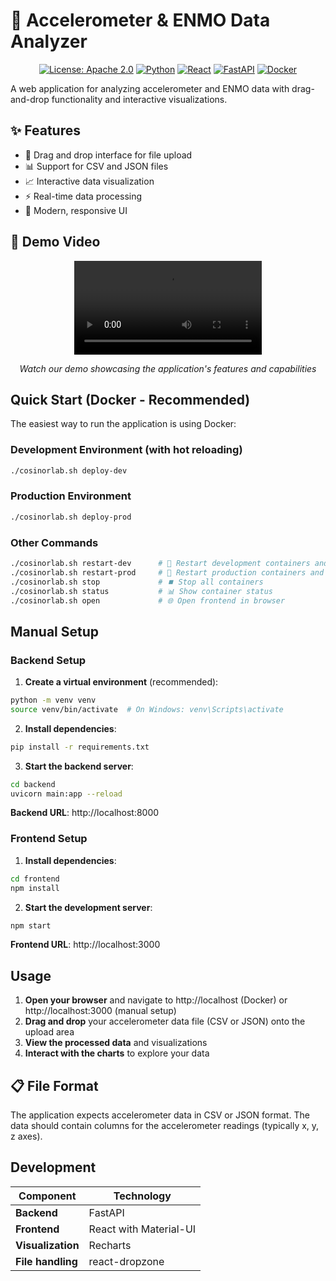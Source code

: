 # 🧬 Accelerometer & ENMO Data Analyzer

<div align="center">

[![License: Apache 2.0](https://img.shields.io/badge/License-Apache%202.0-blue.svg)](https://opensource.org/licenses/Apache-2.0)
[![Python](https://img.shields.io/badge/Python-3.8+-blue.svg)](https://www.python.org/downloads/)
[![React](https://img.shields.io/badge/React-18.0+-61dafb.svg)](https://reactjs.org/)
[![FastAPI](https://img.shields.io/badge/FastAPI-0.68+-009688.svg)](https://fastapi.tiangolo.com/)
[![Docker](https://img.shields.io/badge/Docker-Ready-2496ED.svg)](https://www.docker.com/)

</div>

A web application for analyzing accelerometer and ENMO data with drag-and-drop functionality and interactive visualizations.

## ✨ Features

- 📁 Drag and drop interface for file upload
- 📊 Support for CSV and JSON files
- 📈 Interactive data visualization
- ⚡ Real-time data processing
- 🎨 Modern, responsive UI

## 🎥 Demo Video

<div align="center">

<video src="https://github.com/user-attachments/assets/23af4e84-fdd7-416c-9bd4-4cc82258fa27" controls="controls">Your browser does not support playing this video!</video>

*Watch our demo showcasing the application's features and capabilities*

</div>

## Quick Start (Docker - Recommended)

The easiest way to run the application is using Docker:

### Development Environment (with hot reloading)
```bash
./cosinorlab.sh deploy-dev
```

### Production Environment
```bash
./cosinorlab.sh deploy-prod
```

### Other Commands
```bash
./cosinorlab.sh restart-dev      # 🔄 Restart development containers and open browser
./cosinorlab.sh restart-prod     # 🔄 Restart production containers and open browser
./cosinorlab.sh stop             # ⏹️ Stop all containers
./cosinorlab.sh status           # 📊 Show container status
./cosinorlab.sh open             # 🌐 Open frontend in browser
```

## Manual Setup

### Backend Setup

1. **Create a virtual environment** (recommended):
```bash
python -m venv venv
source venv/bin/activate  # On Windows: venv\Scripts\activate
```

2. **Install dependencies**:
```bash
pip install -r requirements.txt
```

3. **Start the backend server**:
```bash
cd backend
uvicorn main:app --reload
```

**Backend URL**: http://localhost:8000

### Frontend Setup

1. **Install dependencies**:
```bash
cd frontend
npm install
```

2. **Start the development server**:
```bash
npm start
```

**Frontend URL**: http://localhost:3000

## Usage

1. **Open your browser** and navigate to http://localhost (Docker) or http://localhost:3000 (manual setup)
2. **Drag and drop** your accelerometer data file (CSV or JSON) onto the upload area
3. **View the processed data** and visualizations
4. **Interact with the charts** to explore your data

## 📋 File Format

The application expects accelerometer data in CSV or JSON format. The data should contain columns for the accelerometer readings (typically x, y, z axes).

## Development

| Component | Technology |
|-----------|------------|
| **Backend** | FastAPI |
| **Frontend** | React with Material-UI |
| **Visualization** | Recharts |
| **File handling** | react-dropzone | 